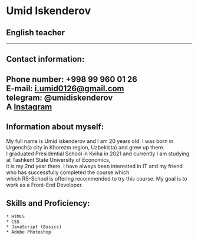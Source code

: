# Umid Iskenderov  
## English teacher  
---

## Contact information:    

**Phone number:** +998 99 960 01 26  
**E-mail:** i.umid0126@gmail.com  
**telegram:** @umidiskenderov  
A [Instagram](https://www.instagram.com/accounts/onetap/?next=%2F)  
---

## Information about myself:

My full name is Umid iskenderov and I am 20 years old. I was born in Urgench(a city in Khorezm region, Uzbekista) and grew up there.  
I graduated Presidential School in Kviha in 2021 and currently I am studying at Tashkent State University of Economics,  
it is my 2nd year there. I have always been interested in IT and my friend who has successfully completed the course which  
which RS-School is offering recommended to try this course. My goal is to work as a Front-End Developer.  

## Skills and Proficiency:
    * HTML5  
    * CSS  
    * JavaScript (Basics)  
    * Adobe Photoshop  
